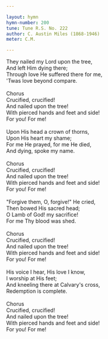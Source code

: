 ```yaml
---

layout: hymn
hymn-number: 200
tune: Tune R.S. No. 222
author: C. Austin Miles (1868-1946)
meter: C.M.

---
```

They nailed my Lord upon the tree,<br>And left Him dying there;<br>Through love He suffered there for me,<br>'Twas love beyond compare.<br><br>Chorus<br>Crucified, crucified!<br>And nailed upon the tree!<br>With pierced hands and feet and side!<br>For you! For me!<br><br>Upon His head a crown of thorns,<br>Upon His heart my shame;<br>For me He prayed, for me He died,<br>And dying, spoke my name.<br><br>Chorus<br>Crucified, crucified!<br>And nailed upon the tree!<br>With pierced hands and feet and side!<br>For you! For me!<br><br>"Forgive them, O, forgive!" He cried,<br>Then bowed His sacred head;<br>O Lamb of God! my sacrifice!<br>For me Thy blood was shed.<br><br>Chorus<br>Crucified, crucified!<br>And nailed upon the tree!<br>With pierced hands and feet and side!<br>For you! For me!<br><br>His voice I hear, His love I know,<br>I worship at His feet;<br>And kneeling there at Calvary's cross,<br>Redemption is complete.<br><br>Chorus<br>Crucified, crucified!<br>And nailed upon the tree!<br>With pierced hands and feet and side!<br>For you! For me!<br><br><br>

